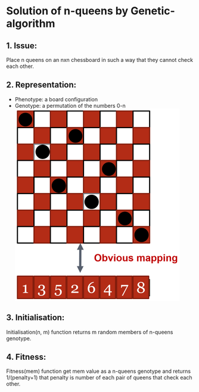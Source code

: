 # Solution of n-queens by Genetic-algorithm

## 1. Issue:
Place n queens on an nxn chessboard in such a way that they cannot check each other.

## 2. Representation:
* Phenotype: a board configuration
* Genotype: a permutation of the numbers 0-n
![representation](https://raw.githubusercontent.com/VakhshooriEhsan/EvolutionaryComputing2020-HW1-8Queens/master/docs/imgs/representation.PNG)

## 3. Initialisation:
Initialisation(n, m) function returns m random members of n-queens genotype.

## 4. Fitness:
Fitness(mem) function get mem value as a n-queens genotype and returns 1/(penalty+1) that penalty is number of each pair of queens that check each other.

<!--
# Representation: Permutations
# Recombination: 'Cut-and-crossfill' crossover, probability: 100%
# Mutation: Swap, probability: 80%
# Parent selection: Best 2 out of random 5

# Survival selection: Replace worst
# Population size: 100
# Number of offspring: 2
# Initialisation: Random
# Termination condition: Solution or 10000 fitness evaluations
-->
